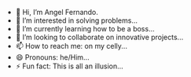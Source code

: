 - 👋 Hi, I’m Angel Fernando.
- 👀 I’m interested in solving problems...
- 🌱 I’m currently learning how to be a boss...
- 💞️ I’m looking to collaborate on innovative projects...
- 📫 How to reach me: on my celly...
- 😄 Pronouns: he/Him...
- ⚡ Fun fact: This is all an illusion...

<!---
HowdyHowYaDoin is a ✨ special ✨ repository because its `README.md` (this file) appears on your GitHub profile.
You can click the Preview link to take a look at your changes.
--->
